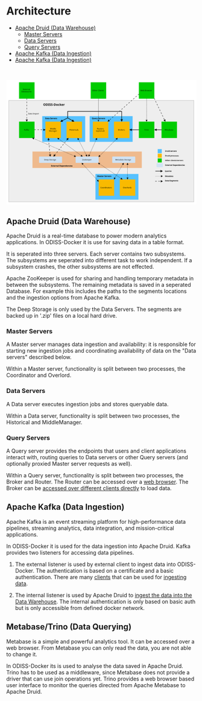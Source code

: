 # Architecture

 * [Apache Druid (Data Warehouse)](#apache-druid-data-warehouse)
   * [Master Servers](#master-servers)
   * [Data Servers](#data-servers)
   * [Query Servers](#query-servers)
* [Apache Kafka (Data Ingestion)](#apache-kafka-data-ingestion)
* [Apache Kafka (Data Ingestion)](#metabasetrino-data-querying)

<br>

![Architecture](images/Architecture.svg)


## Apache Druid (Data Warehouse)

Apache Druid is a real-time database to power modern analytics applications.
In ODISS-Docker it is use for saving data in a table format.

It is seperated into three servers. Each server contains two subsystems.
The subsystems are seperated into different task to work independent. If a subsystem
crashes, the other subsystems are not effected.

Apache ZooKeeper is used for sharing and handling temporary metadata in between the
subsystems.
The remaining metadata is saved in a seperated Database. For example this includes
the paths to the segments locations and the ingestion options from Apache Kafka.

The Deep Storage is only used by the Data Servers. The segments are backed up in
'.zip' files on a local hard drive.

### Master Servers

A Master server manages data ingestion and availability: it is responsible for
starting new ingestion jobs and coordinating availability of data on the
"Data servers" described below.

Within a Master server, functionality is split between two processes, the
Coordinator and Overlord.

### Data Servers

A Data server executes ingestion jobs and stores queryable data.

Within a Data server, functionality is split between two processes, the
Historical and MiddleManager.

### Query Servers

A Query server provides the endpoints that users and client applications
interact with, routing queries to Data servers or other Query servers (and
optionally proxied Master server requests as well).

Within a Query server, functionality is split between two processes, the
Broker and Router.
The Router can be accessed over a [web browser](./GETTING_STARTED_ADMIN.md#apache-druid-console).
The Broker can be [accessed over different clients directly](./GETTING_STARTED_ADMIN.md#how-to-access-the-data-from-external-clients) to load data.

## Apache Kafka (Data Ingestion)

Apache Kafka is an event streaming platform for high-performance data
pipelines, streaming analytics, data integration, and mission-critical
applications.

In ODISS-Docker it is used for the data ingestion into Apache Druid. Kafka
provides two listeners for accessing data pipelines.

1. The external listener is used by external client to ingest data into
   ODISS-Docker. The authentication is based on a certificate and a basic
   authentication. There are many [clients](https://cwiki.apache.org/confluence/display/KAFKA/Clients)
   that can be used for [ingesting data](./GETTING_STARTED_ADMIN.md#load-data-into-kafka).

2. The internal listener is used by Apache Druid to [ingest the data into the
   Data Warehouse](./GETTING_STARTED_ADMIN.md#load-data-from-kafka-into-druid). The internal
   authentication is only based on basic auth but is only accessible from
   defined docker network.

## Metabase/Trino (Data Querying)

Metabase is a simple and powerful analytics tool. It can be accessed over a web
browser. From Metabase you can only read the data, you are not able to change it.

In ODISS-Docker its is used to analyse the data saved in Apache Druid.
Trino has to be used as a middleware, since Metabase does not provide a driver
that can use join operations yet. Trino provides a web browser based user interface
to monitor the queries directed from Apache Metabase to Apache Druid.
